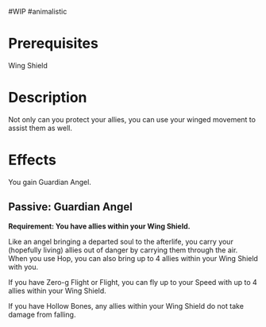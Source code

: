 #WIP #animalistic 

# Prerequisites

Wing Shield

# Description

Not only can you protect your allies, you can use your winged movement to assist them as well.

# Effects

You gain Guardian Angel.

## Passive: Guardian Angel

**Requirement: You have allies within your Wing Shield.**

Like an angel bringing a departed soul to the afterlife, you carry your (hopefully living) allies out of danger by carrying them through the air. When you use Hop, you can also bring up to 4 allies within your Wing Shield with you.

If you have Zero-g Flight or Flight, you can fly up to your Speed with up to 4 allies within your Wing Shield.

If you have Hollow Bones, any allies within your Wing Shield do not take damage from falling.


